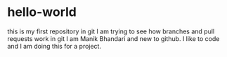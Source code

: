 # hello-world
this is my first repository in git
I am trying to see how branches and pull requests work in git
I am Manik Bhandari and new to github. I like to code and I am doing this for a project.

